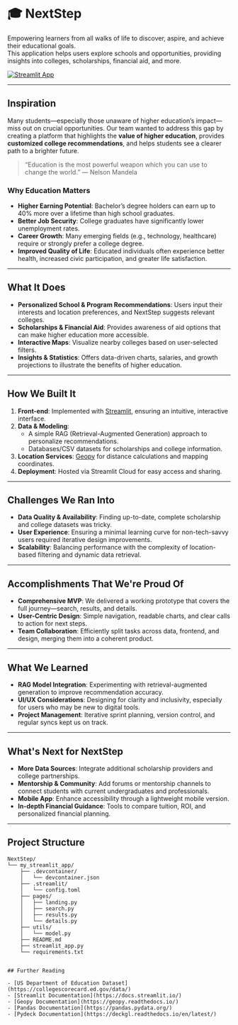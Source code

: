 # 🎓 NextStep

Empowering learners from all walks of life to discover, aspire, and achieve their educational goals.  
This application helps users explore schools and opportunities, providing insights into colleges, scholarships, financial aid, and more.

[![Streamlit App](https://static.streamlit.io/badges/streamlit_badge_black_white.svg)](https://next-step.streamlit.app/)

---

## Inspiration
Many students—especially those unaware of higher education’s impact—miss out on crucial opportunities. Our team wanted to address this gap by creating a platform that highlights the **value of higher education**, provides **customized college recommendations**, and helps students see a clearer path to a brighter future.

> “Education is the most powerful weapon which you can use to change the world.” — Nelson Mandela  

### Why Education Matters
- **Higher Earning Potential**: Bachelor’s degree holders can earn up to 40% more over a lifetime than high school graduates.  
- **Better Job Security**: College graduates have significantly lower unemployment rates.  
- **Career Growth**: Many emerging fields (e.g., technology, healthcare) require or strongly prefer a college degree.  
- **Improved Quality of Life**: Educated individuals often experience better health, increased civic participation, and greater life satisfaction.

---

## What It Does
- **Personalized School & Program Recommendations**: Users input their interests and location preferences, and NextStep suggests relevant colleges.  
- **Scholarships & Financial Aid**: Provides awareness of aid options that can make higher education more accessible.  
- **Interactive Maps**: Visualize nearby colleges based on user-selected filters.  
- **Insights & Statistics**: Offers data-driven charts, salaries, and growth projections to illustrate the benefits of higher education.

---

## How We Built It
1. **Front-end**: Implemented with [Streamlit](https://docs.streamlit.io/), ensuring an intuitive, interactive interface.
2. **Data & Modeling**:  
   - A simple RAG (Retrieval-Augmented Generation) approach to personalize recommendations.  
   - Databases/CSV datasets for scholarships and college information.  
3. **Location Services**: [Geopy](https://geopy.readthedocs.io/) for distance calculations and mapping coordinates.  
4. **Deployment**: Hosted via Streamlit Cloud for easy access and sharing.

---

## Challenges We Ran Into
- **Data Quality & Availability**: Finding up-to-date, complete scholarship and college datasets was tricky.  
- **User Experience**: Ensuring a minimal learning curve for non-tech-savvy users required iterative design improvements.  
- **Scalability**: Balancing performance with the complexity of location-based filtering and dynamic data retrieval.

---

## Accomplishments That We're Proud Of
- **Comprehensive MVP**: We delivered a working prototype that covers the full journey—search, results, and details.  
- **User-Centric Design**: Simple navigation, readable charts, and clear calls to action for next steps.  
- **Team Collaboration**: Efficiently split tasks across data, frontend, and design, merging them into a coherent product.

---

## What We Learned
- **RAG Model Integration**: Experimenting with retrieval-augmented generation to improve recommendation accuracy.  
- **UI/UX Considerations**: Designing for clarity and inclusivity, especially for users who may be new to digital tools.  
- **Project Management**: Iterative sprint planning, version control, and regular syncs kept us on track.

---

## What's Next for NextStep
- **More Data Sources**: Integrate additional scholarship providers and college partnerships.  
- **Mentorship & Community**: Add forums or mentorship channels to connect students with current undergraduates and professionals.  
- **Mobile App**: Enhance accessibility through a lightweight mobile version.  
- **In-depth Financial Guidance**: Tools to compare tuition, ROI, and personalized financial planning.

---

## Project Structure

```plaintext
NextStep/
└── my_streamlit_app/
    ├── .devcontainer/
    │   └── devcontainer.json
    ├── .streamlit/
    │   └── config.toml
    ├── pages/
    │   ├── landing.py
    │   ├── search.py
    │   ├── results.py
    │   └── details.py
    ├── utils/
    │   └── model.py
    ├── README.md
    ├── streamlit_app.py
    └── requirements.txt


## Further Reading

- [US Department of Education Dataset](https://collegescorecard.ed.gov/data/)
- [Streamlit Documentation](https://docs.streamlit.io/)
- [Geopy Documentation](https://geopy.readthedocs.io/)
- [Pandas Documentation](https://pandas.pydata.org/)
- [Pydeck Documentation](https://deckgl.readthedocs.io/en/latest/)
